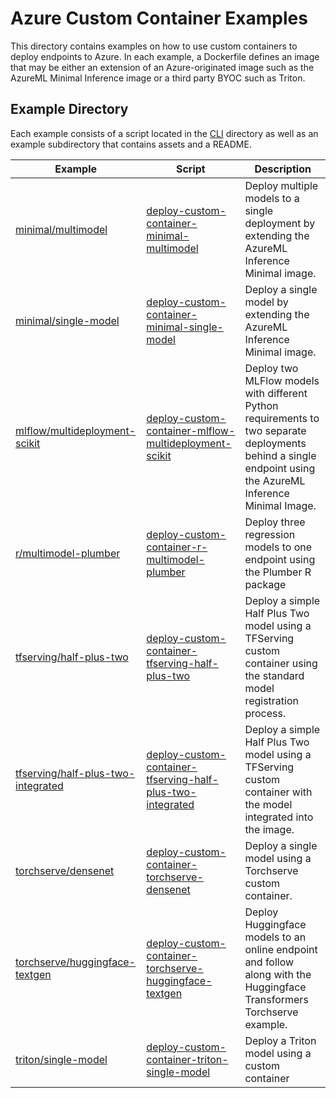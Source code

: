 # Azure Custom Container Examples 

This directory contains examples on how to use custom containers to deploy endpoints to Azure. In each example, a Dockerfile defines an image that may be either an extension of an Azure-originated image such as the AzureML Minimal Inference image or a third party BYOC such as Triton.


## Example Directory

Each example consists of a script located in the [CLI](../../..) directory as well as an example subdirectory that contains assets and a README.

|Example|Script|Description| 
|-------|------|---------|
|[minimal/multimodel](minimal/multimodel)|[deploy-custom-container-minimal-multimodel](../../../deploy-custom-container-minimal-multimodel.sh)|Deploy multiple models to a single deployment by extending the AzureML Inference Minimal image.|
|[minimal/single-model](minimal/single-model)|[deploy-custom-container-minimal-single-model](../../../deploy-custom-container-minimal-single-model.sh)|Deploy a single model by extending the AzureML Inference Minimal image.|
|[mlflow/multideployment-scikit](mlflow/multideployment-scikit)|[deploy-custom-container-mlflow-multideployment-scikit](../../../deploy-custom-container-mlflow-multideployment-scikit.sh)|Deploy two MLFlow models with different Python requirements to two separate deployments behind a single endpoint using the AzureML Inference Minimal Image.|
|[r/multimodel-plumber](r/multimodel-plumber)|[deploy-custom-container-r-multimodel-plumber](../../../deploy-custom-container-r-multimodel-plumber.sh)|Deploy three regression models to one endpoint using the Plumber R package|
|[tfserving/half-plus-two](tfserving/half-plus-two)|[deploy-custom-container-tfserving-half-plus-two](../../../deploy-custom-container-tfserving-half-plus-two.sh)|Deploy a simple Half Plus Two model using a TFServing custom container using the standard model registration process.|
|[tfserving/half-plus-two-integrated](tfserving/half-plus-two-integrated)|[deploy-custom-container-tfserving-half-plus-two-integrated](../../../deploy-custom-container-tfserving-half-plus-two-integrated.sh)|Deploy a simple Half Plus Two model using a TFServing custom container with the model integrated into the image.|
|[torchserve/densenet](torchserve/densenet)|[deploy-custom-container-torchserve-densenet](../../../deploy-custom-container-torchserve-densenet.sh)|Deploy a single model using a Torchserve custom container.|
|[torchserve/huggingface-textgen](torchserve/huggingface-textgen)|[deploy-custom-container-torchserve-huggingface-textgen](../../../deploy-custom-container-torchserve-huggingface-textgen.sh)|Deploy Huggingface models to an online endpoint and follow along with the Huggingface Transformers Torchserve example.| 
|[triton/single-model](triton/single-model)|[deploy-custom-container-triton-single-model](../../../deploy-custom-container-triton-single-model.sh)|Deploy a Triton model using a custom container|